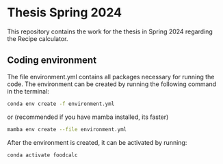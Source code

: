 # Thesis Spring 2024

This repository contains the work for the thesis in Spring 2024 regarding the Recipe calculator.

## Coding environment

The file environment.yml contains all packages necessary for running the code.
The environment can be created by running the following command in the terminal:

```bash
conda env create -f environment.yml
```

or (recommended if you have mamba installed, its faster)

```bash
mamba env create --file environment.yml
```

After the environment is created, it can be activated by running:

```bash
conda activate foodcalc
```

